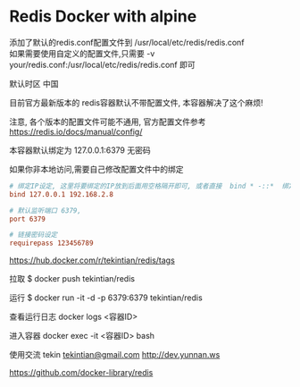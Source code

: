 # Redis Docker with alpine

添加了默认的redis.conf配置文件到 /usr/local/etc/redis/redis.conf  
如果需要使用自定义的配置文件,只需要 -v your/redis.conf:/usr/local/etc/redis/redis.conf 即可 

默认时区 中国

目前官方最新版本的 redis容器默认不带配置文件,  本容器解决了这个麻烦!

注意, 各个版本的配置文件可能不通用, 官方配置文件参考
https://redis.io/docs/manual/config/

本容器默认绑定为  127.0.0.1:6379   无密码

如果你非本地访问,需要自己修改配置文件中的绑定
~~~conf
# 绑定IP设定, 这里将要绑定的IP放到后面用空格隔开即可, 或者直接  bind * -::*  绑定到所有IP
bind 127.0.0.1 192.168.2.8

# 默认监听端口 6379,
port 6379

# 链接密码设定
requirepass 123456789
~~~


https://hub.docker.com/r/tekintian/redis/tags


拉取
$ docker push tekintian/redis

运行
$ docker run -it -d -p 6379:6379 tekintian/redis

查看运行日志 
docker logs <容器ID>

进入容器
docker exec -it <容器ID> bash



使用交流
tekin
tekintian@gmail.com
http://dev.yunnan.ws


https://github.com/docker-library/redis

